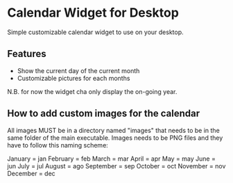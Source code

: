 # Calendar Widget for Desktop
Simple customizable calendar widget to use on your desktop.

## Features
- Show the current day of the current month
- Customizable pictures for each months

N.B. for now the widget cha only display the on-going year.

## How to add custom images for the calendar

All images MUST be in a directory named "images" that needs to be in the same folder
of the main executable.
Images needs to be PNG files and they have to follow this naming scheme:

January = jan
February = feb
March = mar
April = apr
May = may
June = jun
July = jul
August = ago
September = sep
October = oct
November = nov
December = dec
